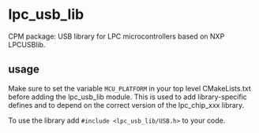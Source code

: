 # lpc_usb_lib
CPM package: USB library for LPC microcontrollers based on NXP LPCUSBlib.

## usage
Make sure to set the variable `MCU_PLATFORM` in your top level CMakeLists.txt before adding the lpc_usb_lib module.
This is used to add library-specific defines and to depend on the correct version of the lpc_chip_xxx library.

To use the library add `#include <lpc_usb_lib/USB.h>` to your code.
